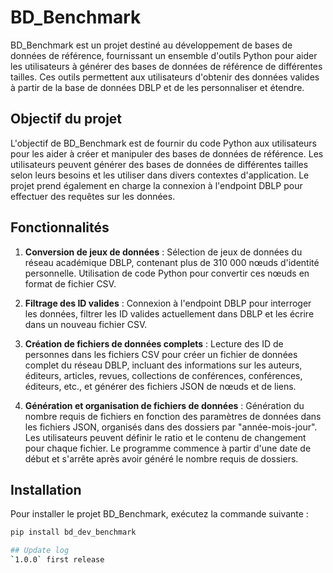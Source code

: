 # BD_Benchmark

BD_Benchmark est un projet destiné au développement de bases de données de référence, fournissant un ensemble d'outils Python pour aider les utilisateurs à générer des bases de données de référence de différentes tailles. Ces outils permettent aux utilisateurs d'obtenir des données valides à partir de la base de données DBLP et de les personnaliser et étendre.

## Objectif du projet

L'objectif de BD_Benchmark est de fournir du code Python aux utilisateurs pour les aider à créer et manipuler des bases de données de référence. Les utilisateurs peuvent générer des bases de données de différentes tailles selon leurs besoins et les utiliser dans divers contextes d'application. Le projet prend également en charge la connexion à l'endpoint DBLP pour effectuer des requêtes sur les données.

## Fonctionnalités

1. **Conversion de jeux de données** : Sélection de jeux de données du réseau académique DBLP, contenant plus de 310 000 nœuds d'identité personnelle. Utilisation de code Python pour convertir ces nœuds en format de fichier CSV.

2. **Filtrage des ID valides** : Connexion à l'endpoint DBLP pour interroger les données, filtrer les ID valides actuellement dans DBLP et les écrire dans un nouveau fichier CSV.

3. **Création de fichiers de données complets** : Lecture des ID de personnes dans les fichiers CSV pour créer un fichier de données complet du réseau DBLP, incluant des informations sur les auteurs, éditeurs, articles, revues, collections de conférences, conférences, éditeurs, etc., et générer des fichiers JSON de nœuds et de liens.

4. **Génération et organisation de fichiers de données** : Génération du nombre requis de fichiers en fonction des paramètres de données dans les fichiers JSON, organisés dans des dossiers par "année-mois-jour". Les utilisateurs peuvent définir le ratio et le contenu de changement pour chaque fichier. Le programme commence à partir d'une date de début et s'arrête après avoir généré le nombre requis de dossiers.

## Installation

Pour installer le projet BD_Benchmark, exécutez la commande suivante :

```sh
pip install bd_dev_benchmark

## Update log
`1.0.0` first release
